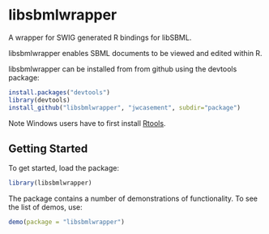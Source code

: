 libsbmlwrapper
==============

A wrapper for SWIG generated R bindings for libSBML.

libsbmlwrapper enables SBML documents to be viewed and edited within R.

libsbmlwrapper can be installed from from github using the devtools package:
```r
install.packages("devtools")
library(devtools)
install_github("libsbmlwrapper", "jwcasement", subdir="package")
```

Note Windows users have to first install [Rtools](http://cran.rstudio.com/bin/windows/Rtools/).

Getting Started
---------------

To get started, load the package:
```r
library(libsbmlwrapper)
```

The package contains a number of demonstrations of functionality. To see the list of demos, use:
```r
demo(package = "libsbmlwrapper")
```


